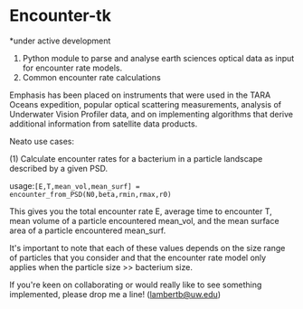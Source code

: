 # Encounter-tk
*under active development

1) Python module to parse and analyse earth sciences optical data as input for encounter rate models.
2) Common encounter rate calculations

Emphasis has been placed on instruments that were used in the TARA Oceans expedition, popular optical scattering measurements, analysis of Underwater Vision Profiler data, and on implementing algorithms that derive additional information from satellite data products. 

Neato use cases:

(1) Calculate encounter rates for a bacterium in a particle landscape described by a given PSD.

usage:```[E,T,mean_vol,mean_surf] = encounter_from_PSD(N0,beta,rmin,rmax,r0)```

This gives you the total encounter rate E, average time to encounter T, mean volume of a particle encountered mean_vol, and the mean surface area of a particle encountered mean_surf.

It's important to note that each of these values depends on the size range of particles that you consider and that the encounter rate model only applies when the particle size >> bacterium size.

If you're keen on collaborating or would really like to see something implemented, please drop me a line! (lambertb@uw.edu)
